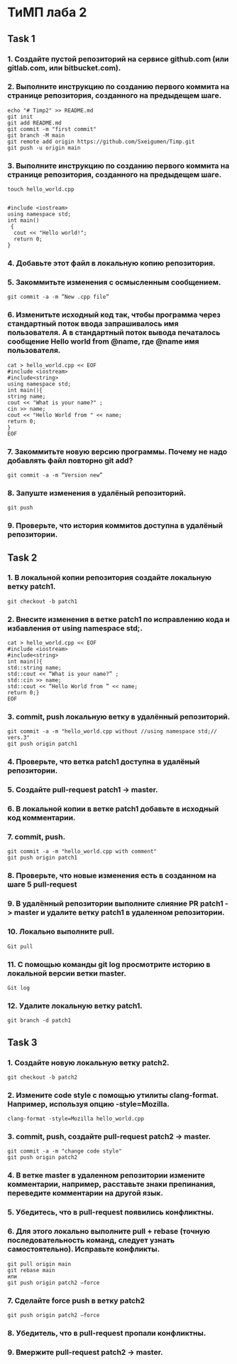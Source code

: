 # ТиМП лаба 2

## Task 1

### 1. Создайте пустой репозиторий на сервисе github.com (или gitlab.com, или bitbucket.com).

### 2. Выполните инструкцию по созданию первого коммита на странице репозитория, созданного на предыдещем шаге.
```
echo "# Timp2" >> README.md
git init	
git add README.md
git commit -m "first commit"
git branch -M main
git remote add origin https://github.com/Sxeigumen/Timp.git
git push -u origin main
```
### 3. Выполните инструкцию по созданию первого коммита на странице репозитория, созданного на предыдещем шаге.

```
touch hello_world.cpp


#include <iostream>
using namespace std;
int main()
 {
  cout << "Hello world!";
  return 0;
}
```
### 4. Добавьте этот файл в локальную копию репозитория.
### 5. Закоммитьте изменения с осмысленным сообщением.
```
git commit -a -m ”New .cpp file”
```
### 6. Изменитьте исходный код так, чтобы программа через стандартный поток ввода запрашивалось имя пользователя. А в стандартный поток вывода печаталось сообщение Hello world from @name, где @name имя пользователя.

```
cat > hello_world.cpp << EOF
#include <iostream>
#include<string>
using namespace std;
int main(){
string name;
cout << "What is your name?" ;
cin >> name;
cout << "Hello World from " << name;
return 0;
}
EOF
```
### 7. Закоммитьте новую версию программы. Почему не надо добавлять файл повторно git add?
```
git commit -a -m “Version new”
```
### 8. Запуште изменения в удалёный репозиторий.
```
git push
```

### 9. Проверьте, что история коммитов доступна в удалёный репозитории.



## Task 2


### 1. В локальной копии репозитория создайте локальную ветку patch1.
```
git checkout -b patch1
```
### 2. Внесите изменения в ветке patch1 по исправлению кода и избавления от using namespace std;.
```
cat > hello_world.cpp << EOF
#include <iostream>
#include<string>
int main(){
std::string name;
std::cout << “What is your name?” ;
std::cin >> name;
std::cout << “Hello World from ” << name;
return 0;}
EOF

```
### 3. commit, push локальную ветку в удалённый репозиторий.
```
git commit -a -m "hello_world.cpp without //using namespace std;// vers.3"
git push origin patch1
```
### 4. Проверьте, что ветка patch1 доступна в удалёный репозитории.
### 5. Создайте pull-request patch1 -> master.
### 6. В локальной копии в ветке patch1 добавьте в исходный код комментарии.
### 7. commit, push.
```
git commit -a -m "hello_world.cpp with comment"
git push origin patch1
```
### 8. Проверьте, что новые изменения есть в созданном на шаге 5 pull-request
### 9. В удалённый репозитории выполните слияние PR patch1 -> master и удалите ветку patch1 в удаленном репозитории.
### 10. Локально выполните pull.
```
Git pull
```
### 11. С помощью команды git log просмотрите историю в локальной версии ветки master.
```
Git log
```
### 12. Удалите локальную ветку patch1.
```
git branch -d patch1
```

## Task 3

### 1. Создайте новую локальную ветку patch2.
```
git checkout -b patch2
```
### 2. Измените code style с помощью утилиты clang-format. Например, используя опцию -style=Mozilla.
```
clang-format -style=Mozilla hello_world.cpp
```
### 3. commit, push, создайте pull-request patch2 -> master.
```
git commit -a -m "change code style"
git push origin patch2
```
### 4. В ветке master в удаленном репозитории измените комментарии, например, расставьте знаки препинания, переведите комментарии на другой язык.
### 5. Убедитесь, что в pull-request появились конфликтны.
### 6. Для этого локально выполните pull + rebase (точную последовательность команд, следует узнать самостоятельно). Исправьте конфликты.
```
git pull origin main
git rebase main
или
git push origin patch2 –force
```
### 7. Сделайте force push в ветку patch2
```
git push origin patch2 –force
```
### 8. Убедитель, что в pull-request пропали конфликтны.
### 9. Вмержите pull-request patch2 -> master.





